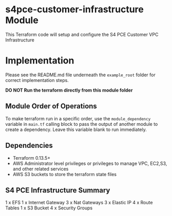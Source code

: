 s4pce-customer-infrastructure Module
====================================

This Terraform code will setup and configure the S4 PCE Customer VPC Infrastructure

Implementation
==============

Please see the README.md file underneath the `example_root` folder for correct implementation steps.

**DO NOT Run the terraform directly from this module folder**

Module Order of Operations
--------------------------
To make terraform run in a specific order, use the `module_dependency` variable in `main.tf` calling block to pass the output of another module
to create a dependency.  Leave this variable blank to run immediately.

Dependencies
------------

* Terraform 0.13.5+
* AWS Administrator level privileges or privileges to manage VPC, EC2,S3, and other related services
* AWS S3 buckets to store the terraform state files

S4 PCE Infrastructure Summary
-----------------------------
1 x EFS
1 x Internet Gateway
3 x Nat Gateways
3 x Elastic IP
4 x Route Tables
1 x S3 Bucket
4 x Security Groups
